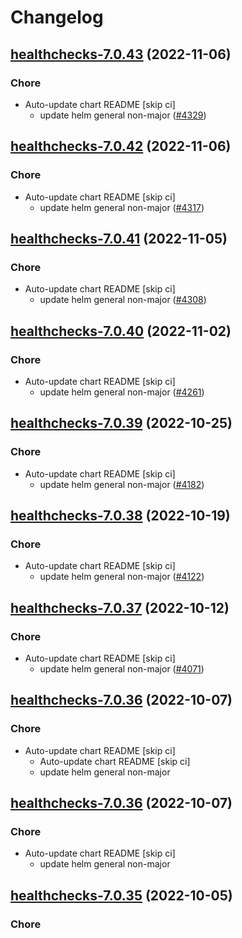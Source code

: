 # Changelog



## [healthchecks-7.0.43](https://github.com/truecharts/charts/compare/healthchecksdashboard-0.0.34...healthchecks-7.0.43) (2022-11-06)

### Chore

- Auto-update chart README [skip ci]
  - update helm general non-major ([#4329](https://github.com/truecharts/charts/issues/4329))




## [healthchecks-7.0.42](https://github.com/truecharts/charts/compare/healthchecksdashboard-0.0.33...healthchecks-7.0.42) (2022-11-06)

### Chore

- Auto-update chart README [skip ci]
  - update helm general non-major ([#4317](https://github.com/truecharts/charts/issues/4317))




## [healthchecks-7.0.41](https://github.com/truecharts/charts/compare/healthchecks-7.0.40...healthchecks-7.0.41) (2022-11-05)

### Chore

- Auto-update chart README [skip ci]
  - update helm general non-major ([#4308](https://github.com/truecharts/charts/issues/4308))




## [healthchecks-7.0.40](https://github.com/truecharts/charts/compare/healthchecks-7.0.39...healthchecks-7.0.40) (2022-11-02)

### Chore

- Auto-update chart README [skip ci]
  - update helm general non-major ([#4261](https://github.com/truecharts/charts/issues/4261))




## [healthchecks-7.0.39](https://github.com/truecharts/charts/compare/healthchecks-7.0.38...healthchecks-7.0.39) (2022-10-25)

### Chore

- Auto-update chart README [skip ci]
  - update helm general non-major ([#4182](https://github.com/truecharts/charts/issues/4182))




## [healthchecks-7.0.38](https://github.com/truecharts/charts/compare/healthchecks-7.0.37...healthchecks-7.0.38) (2022-10-19)

### Chore

- Auto-update chart README [skip ci]
  - update helm general non-major ([#4122](https://github.com/truecharts/charts/issues/4122))




## [healthchecks-7.0.37](https://github.com/truecharts/charts/compare/healthchecksdashboard-0.0.28...healthchecks-7.0.37) (2022-10-12)

### Chore

- Auto-update chart README [skip ci]
  - update helm general non-major ([#4071](https://github.com/truecharts/charts/issues/4071))




## [healthchecks-7.0.36](https://github.com/truecharts/charts/compare/healthchecksdashboard-0.0.27...healthchecks-7.0.36) (2022-10-07)

### Chore

- Auto-update chart README [skip ci]
  - Auto-update chart README [skip ci]
  - update helm general non-major




## [healthchecks-7.0.36](https://github.com/truecharts/charts/compare/healthchecksdashboard-0.0.27...healthchecks-7.0.36) (2022-10-07)

### Chore

- Auto-update chart README [skip ci]
  - update helm general non-major




## [healthchecks-7.0.35](https://github.com/truecharts/charts/compare/healthchecksdashboard-0.0.26...healthchecks-7.0.35) (2022-10-05)

### Chore

